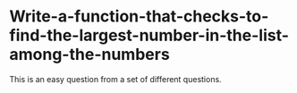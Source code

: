 # Write-a-function-that-checks-to-find-the-largest-number-in-the-list-among-the-numbers
This is an easy question from a set of different questions.
